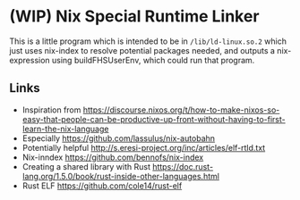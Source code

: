 # (WIP) Nix Special Runtime Linker

This is a little program which is intended to be in `/lib/ld-linux.so.2` which
just uses nix-index to resolve potential packages needed, and outputs a
nix-expression using buildFHSUserEnv, which could run that program.

## Links

- Inspiration from https://discourse.nixos.org/t/how-to-make-nixos-so-easy-that-people-can-be-productive-up-front-without-having-to-first-learn-the-nix-language
- Especially https://github.com/lassulus/nix-autobahn
- Potentially helpful http://s.eresi-project.org/inc/articles/elf-rtld.txt
- Nix-inndex https://github.com/bennofs/nix-index
- Creating a shared library with Rust https://doc.rust-lang.org/1.5.0/book/rust-inside-other-languages.html
- Rust ELF https://github.com/cole14/rust-elf
